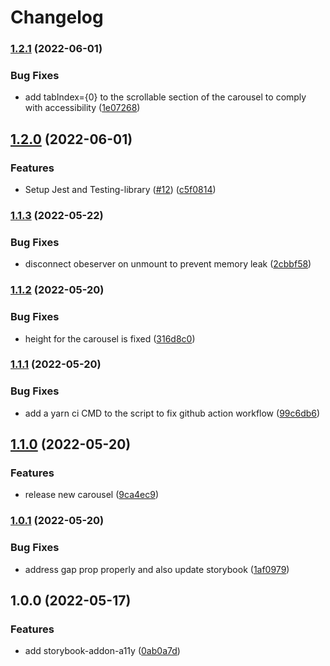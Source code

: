 # Changelog

### [1.2.1](https://github.com/fitfab/fitfab-uix/compare/v1.2.0...v1.2.1) (2022-06-01)


### Bug Fixes

* add tabIndex={0} to the scrollable section of the carousel to comply with accessibility ([1e07268](https://github.com/fitfab/fitfab-uix/commit/1e07268cb4f7427ac537434c048afe5b458af126))

## [1.2.0](https://github.com/fitfab/fitfab-uix/compare/v1.1.3...v1.2.0) (2022-06-01)


### Features

* Setup Jest and Testing-library ([#12](https://github.com/fitfab/fitfab-uix/issues/12)) ([c5f0814](https://github.com/fitfab/fitfab-uix/commit/c5f0814517fc5bd013e9d1d14c834d310c8919d7))

### [1.1.3](https://github.com/fitfab/fitfab-uix/compare/v1.1.2...v1.1.3) (2022-05-22)


### Bug Fixes

* disconnect obeserver on unmount to prevent memory leak ([2cbbf58](https://github.com/fitfab/fitfab-uix/commit/2cbbf58f68f6248d9cd7298e576079b638704824))

### [1.1.2](https://github.com/fitfab/fitfab-uix/compare/v1.1.1...v1.1.2) (2022-05-20)


### Bug Fixes

* height for the carousel is fixed ([316d8c0](https://github.com/fitfab/fitfab-uix/commit/316d8c0bdead9b3fe0849da00853aff3b092dbdc))

### [1.1.1](https://github.com/fitfab/fitfab-uix/compare/v1.1.0...v1.1.1) (2022-05-20)


### Bug Fixes

* add a yarn ci CMD to the script to fix github action workflow ([99c6db6](https://github.com/fitfab/fitfab-uix/commit/99c6db62daf12be192df73b1740b36fd94014e61))

## [1.1.0](https://github.com/fitfab/fitfab-uix/compare/v1.0.1...v1.1.0) (2022-05-20)


### Features

* release new carousel ([9ca4ec9](https://github.com/fitfab/fitfab-uix/commit/9ca4ec96b77e07ab057e94e7171beb5437445d4f))

### [1.0.1](https://github.com/fitfab/fitfab-uix/compare/v1.0.0...v1.0.1) (2022-05-20)


### Bug Fixes

* address gap prop properly and also update storybook ([1af0979](https://github.com/fitfab/fitfab-uix/commit/1af09796f72502c7e8053ecacae2e3884028a804))

## 1.0.0 (2022-05-17)


### Features

* add storybook-addon-a11y ([0ab0a7d](https://github.com/fitfab/fitfab-uix/commit/0ab0a7d0349c4a088c51749ce8a216ab739572f3))
